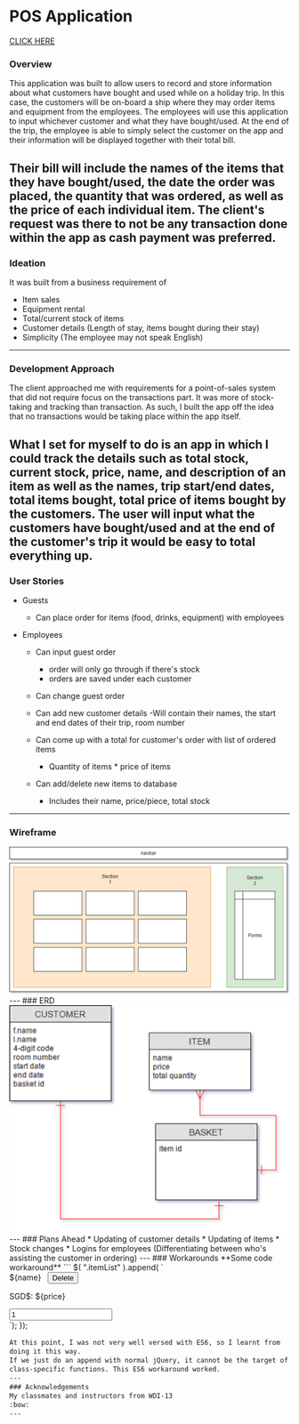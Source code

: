 # POS Application

[CLICK HERE](https://guarded-thicket-64693.herokuapp.com/)

### Overview
This application was built to allow users to record and store information about what customers have bought and used while on a holiday trip. In this case, the customers will be on-board a ship where they may order items and equipment from the employees. The employees will use this application to input whichever customer and what they have bought/used. At the end of the trip, the employee is able to simply select the customer on the app and their information will be displayed together with their total bill.

Their bill will include the names of the items that they have bought/used, the date the order was placed, the quantity that was ordered, as well as the price of each individual item. The client's request was there to not be any transaction done within the app as cash payment was preferred.
---
### Ideation
It was built from a business requirement of
* Item sales
* Equipment rental
* Total/current stock of items
* Customer details (Length of stay, items bought during their stay)
* Simplicity (The employee may not speak English)
---
### Development Approach
The client approached me with requirements for a point-of-sales system that did not require focus on the transactions part. It was more of stock-taking and tracking than transaction. As such, I built the app off the idea that no transactions would be taking place within the app itself.

What I set for myself to do is an app in which I could track the details such as total stock, current stock, price, name, and description of an item as well as the names, trip start/end dates, total items bought, total price of items bought by the customers. The user will input what the customers have bought/used and at the end of the customer's trip it would be easy to total everything up.
---
### User Stories
* Guests
  - Can place order for items (food, drinks, equipment) with employees


* Employees
  - Can input guest order
    - order will only go through if there's stock
    - orders are saved under each customer

  - Can change guest order

  - Can add new customer details
    -Will contain their names, the start and end dates of their trip, room number

  - Can come up with a total for customer's order with list of ordered items
    - Quantity of items * price of items

  - Can add/delete new items to database
    - Includes their name, price/piece, total stock
---
### Wireframe
<img src="readmestuff/layout.png" width="512px">
---
### ERD
<img src="readmestuff/erd1.png" width="512px">
---
### Plans Ahead
* Updating of customer details
* Updating of items
* Stock changes
* Logins for employees (Differentiating between who's assisting the customer in ordering)
---
### Workarounds
**Some code workaround**
```  
$( ".itemList" ).append( `<div class='singleItem' id=${id}>
  <span> ${name} </span> &nbsp; <button type='button' class='deleteCartItemBtn'>Delete</button>
  <p>SGD$: ${price} </p>
  <input class='addQuantity' type='number' value='1' min='0'>
  &nbsp;

  </div>`);
});

```
At this point, I was not very well versed with ES6, so I learnt from doing it this way.
If we just do an append with normal jQuery, it cannot be the target of class-specific functions. This ES6 workaround worked.
---
### Acknowledgements
My classmates and instructors from WDI-13
:bow:
---
